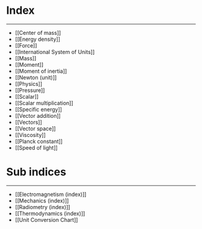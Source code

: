 # Index
---
- [[Center of mass]]
- [[Energy density]]
- [[Force]]
- [[International System of Units]]
- [[Mass]]
- [[Moment]]
- [[Moment of inertia]]
- [[Newton (unit)]]
- [[Physics]]
- [[Pressure]]
- [[Scalar]]
- [[Scalar multiplication]]
- [[Specific energy]]
- [[Vector addition]]
- [[Vectors]]
- [[Vector space]]
- [[Viscosity]]
- [[Planck constant]]
- [[Speed of light]]

# Sub indices
---
- [[Electromagnetism (index)]]
- [[Mechanics (index)]]
- [[Radiometry (index)]]
- [[Thermodynamics (index)]]
- [[Unit Conversion Chart]]